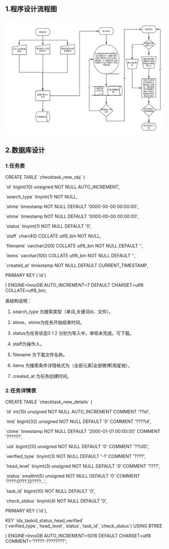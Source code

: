 ## 1.程序设计流程图

![](/assets/清查系统.png)

## 2.数据库设计

### 1.任务表

CREATE TABLE \`checktask\_new\_obj\` \(

\`id\` bigint\(10\) unsigned NOT NULL AUTO\_INCREMENT,

\`search\_type\` tinyint\(1\) NOT NULL,

\`stime\` timestamp NOT NULL DEFAULT '0000-00-00 00:00:00',

\`etime\` timestamp NOT NULL DEFAULT '0000-00-00 00:00:00',

\`status\` tinyint\(1\) NOT NULL DEFAULT '0',

\`staff\` char\(40\) COLLATE utf8\_bin NOT NULL,

\`filename\` varchar\(200\) COLLATE utf8\_bin NOT NULL DEFAULT '',

\`items\` varchar\(100\) COLLATE utf8\_bin NOT NULL DEFAULT '',

\`created\_at\` timestamp NOT NULL DEFAULT CURRENT\_TIMESTAMP,

PRIMARY KEY \(\`id\`\)

\) ENGINE=InnoDB AUTO\_INCREMENT=7 DEFAULT CHARSET=utf8 COLLATE=utf8\_bin;

表结构说明：

1. search\_type 为搜索类型（单词,关键词id，文件）。
2. stime，etime为任务开始结束时间。

3. status为任务状态0 1 2 分别为导入中，审核未完成，可下载。

4. staff为操作人。

5. filename 为下载文件名称。

6. items 为搜索条件详情格式为（全部元素\|全部微博\|周星驰）。

7. created\_at 为任务创建时间。



### 2.任务详情表

CREATE TABLE \`checktask\_new\_details\` \(

  \`id\` int\(10\) unsigned NOT NULL AUTO\_INCREMENT COMMENT '??id',

  \`mid\` bigint\(32\) unsigned NOT NULL DEFAULT '0' COMMENT '????id',

  \`ctime\` timestamp NOT NULL DEFAULT '2000-01-01 00:00:00' COMMENT '??????',

  \`uid\` bigint\(20\) unsigned NOT NULL DEFAULT '0' COMMENT '??UID',

  \`verified\_type\` tinyint\(3\) NOT NULL DEFAULT '-1' COMMENT '????',

  \`head\_level\` tinyint\(3\) unsigned NOT NULL DEFAULT '0' COMMENT '????',

  \`status\` smallint\(5\) unsigned NOT NULL DEFAULT '0' COMMENT '????:0???,12????...',

  \`task\_id\` bigint\(10\) NOT NULL DEFAULT '0',

  \`check\_status\` tinyint\(4\) NOT NULL DEFAULT '0',

  PRIMARY KEY \(\`id\`\),

  KEY \`idx\_taskid\_status\_head\_verified\` \(\`verified\_type\`,\`head\_level\`,\`status\`,\`task\_id\`,\`check\_status\`\) USING BTREE

\) ENGINE=InnoDB AUTO\_INCREMENT=5016 DEFAULT CHARSET=utf8 COMMENT='?????-????????';



